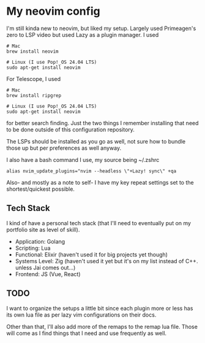 # My neovim config

I'm still kinda new to neovim, but liked my setup. Largely used Primeagen's zero to LSP video but used Lazy as a plugin manager. I used

```
# Mac
brew install neovim

# Linux (I use Pop!_OS 24.04 LTS)
sudo apt-get install neovim
```

For Telescope, I used

```
# Mac
brew install ripgrep

# Linux (I use Pop!_OS 24.04 LTS)
sudo apt-get install neovim
```

for better search finding. Just the two things I remember installing that need to be done outside of this configuration repository.

The LSPs should be installed as you go as well, not sure how to bundle those up but per preferences as well anyway.

I also have a bash command I use, my source being ~/.zshrc

```
alias nvim_update_plugins="nvim --headless \"+Lazy! sync\" +qa
```

Also- and mostly as a note to self- I have my key repeat settings set to the shortest/quickest possible.

## Tech Stack

I kind of have a personal tech stack (that I'll need to eventually put on my portfolio site as level of skill).

- Application: Golang
- Scripting: Lua
- Functional: Elixir (haven't used it for big projects yet though)
- Systems Level: Zig (haven't used it yet but it's on my list instead of C++. unless Jai comes out...)
- Frontend: JS (Vue, React)

## TODO

I want to organize the setups a little bit since each plugin more or less has its own lua file as per lazy vim configurations on their docs.

Other than that, I'll also add more of the remaps to the remap lua file. Those will come as I find things that I need and use frequently as well.
